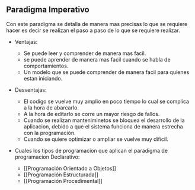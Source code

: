 ## Paradigma Imperativo

Con este paradigma se detalla de manera mas precisas lo que se requiere hacer es decir se realizan el paso a paso de lo que se requiere realizar.

- Ventajas:
	+ Se puede leer y comprender de manera mas facil.
	+ se puede aprender de manera mas facil cuando se habla de comportamientos.
	+ Un modelo que se puede comprender de manera facil para quienes estan iniciando.

- Desventajas:
	- El codigo se vuelve muy amplio en poco tiempo lo cual se complica a la hora de abarcarlo.
	- A la hora de editarlo se corre un mayor riesgo de fallos.
	- Cuando se realizan manteniminetos se bloquea el desarrollo de la aplicacion, debido a que el sistema funciona de manera estrecha con la programación.
	- Cuando se quiere optimizar o ampliar se vuelve muy dificil.


- Cuales los tipos de programacion que aplican el paradigma de programacion Declarativo:

	- [[Programación Orientado a Objetos]]
	- [[Programación Estructurada]]
	- [[Programación Procedimental]]


